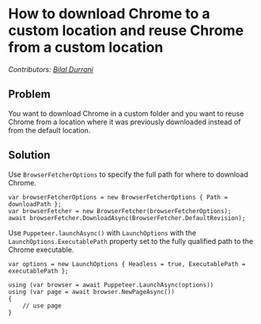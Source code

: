 # How to download Chrome to a custom location and reuse Chrome from a custom location

_Contributors: [Bilal Durrani](https://bilaldurrani.io/)_

## Problem

You want to download Chrome in a custom folder and you want to reuse Chrome
from a location where it was previously downloaded instead of from the default location. 

## Solution

Use `BrowserFetcherOptions` to specify the full path for where to download Chrome.

```
var browserFetcherOptions = new BrowserFetcherOptions { Path = downloadPath };
var browserFetcher = new BrowserFetcher(browserFetcherOptions);
await browserFetcher.DownloadAsync(BrowserFetcher.DefaultRevision);
```

Use `Puppeteer.launchAsync()` with `LaunchOptions` with the `LaunchOptions.ExecutablePath` property set to the
fully qualified path to the Chrome executable.

```
var options = new LaunchOptions { Headless = true, ExecutablePath = executablePath };

using (var browser = await Puppeteer.LaunchAsync(options))
using (var page = await browser.NewPageAsync())
{
    // use page
}
```